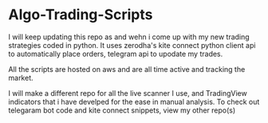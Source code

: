 # Algo-Trading-Scripts

I will keep updating this repo as and wehn i come up with my new trading strategies coded in python. It uses zerodha's kite connect python client api to automatically place orders,
telegram api to upodate my trades.

All the scripts are hosted on aws and are all time active and tracking the market.

I will make a different repo for all the live scanner I use, and TradingView indicators that i have develped for the ease in manual analysis.
To check out telegaram bot code and kite connect snippets, view my other repo(s)
